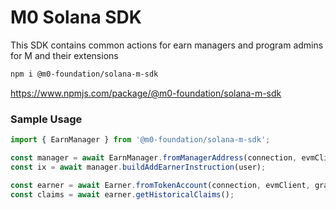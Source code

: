 # M0 Solana SDK

This SDK contains common actions for earn managers and program admins for M and their extensions

```bash
npm i @m0-foundation/solana-m-sdk
```

https://www.npmjs.com/package/@m0-foundation/solana-m-sdk

### Sample Usage

```typescript
import { EarnManager } from '@m0-foundation/solana-m-sdk';

const manager = await EarnManager.fromManagerAddress(connection, evmClient, graphClient, manager.publicKey);
const ix = await manager.buildAddEarnerInstruction(user);

const earner = await Earner.fromTokenAccount(connection, evmClient, graphClient, tokenAccount);
const claims = await earner.getHistoricalClaims();
```
